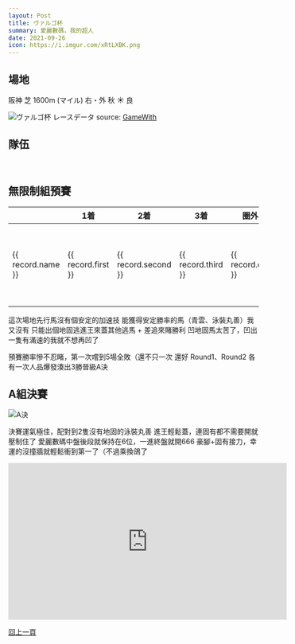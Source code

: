 ```yaml
---
layout: Post
title: ヴァルゴ杯
summary: 愛麗數碼，我的超人
date: 2021-09-26
icon: https://i.imgur.com/xRtLXBK.png
---
```



## 場地

<div class="font-bold text-xl">阪神 芝 1600m (マイル) 右・外 秋 ☀️ 良</div>

![ヴァルゴ杯 レースデータ](https://i.imgur.com/E7zZs6J.png)
source: [GameWith](https://gamewith.jp/uma-musume/article/show/293090)

## 隊伍

<div class="flex w-full my-2">
  <img class="w-1/5" src="https://imgur.com/BJUKEas.png" alt="" data-action="zoom" />
  <img class="w-1/5" src="https://imgur.com/TJplADx.png" alt="" data-action="zoom" />
  <img class="w-1/5" src="https://imgur.com/posFrYy.png" alt="" data-action="zoom" />
  <img class="w-1/5" src="https://imgur.com/1HY3xCn.png" alt="" data-action="zoom" />
  <img class="w-1/5" src="https://imgur.com/hbOLmPe.png" alt="" data-action="zoom" />
</div>

## 無限制組預賽

<table class="w-full table-auto text-right">
  <thead>
    <tr>
      <th></th>
      <th class="whitespace-nowrap">1着</th>
      <th class="whitespace-nowrap">2着</th>
      <th class="whitespace-nowrap">3着</th>
      <th class="whitespace-nowrap">圈外</th>
      <th class="whitespace-nowrap">出場數</th>
      <th class="whitespace-nowrap">勝率</th>
      <th class="whitespace-nowrap">連對率</th>
      <th class="whitespace-nowrap">複勝率</th>
    </tr>
  </thead>
  <tbody>
    <tr v-for="record in records" :key="record.name">
      <td class="whitespace-nowrap">{{ record.name }}</td>
      <td>{{ record.first }}</td>
      <td>{{ record.second }}</td>
      <td>{{ record.third }}</td>
      <td>{{ record.out }}</td>
      <td>{{ getSum(record) }}</td>
      <td>{{ (record.first / getSum(record) * 100).toFixed(2) }}%</td>
      <td>{{ ((record.first + record.second) / getSum(record) * 100).toFixed(2) }}%</td>
      <td>{{ ((record.first + record.second + record.third) / getSum(record) * 100).toFixed(2) }}%</td>
    </tr>
  </tbody>
</table>

這次場地先行馬沒有個安定的加速技
能獲得安定勝率的馬（青雲、泳裝丸善）我又沒有
只能出個地固逃進王來蓋其他逃馬 + 差追來賭勝利
凹地固馬太苦了，凹出一隻有滿速的我就不想再凹了

預賽勝率慘不忍睹，第一次嚐到5場全敗（還不只一次
還好 Round1、Round2 各有一次人品爆發湊出3勝晉級A決

## A組決賽

<div class="flex w-full my-2">
  <img class="w-1/3" src="https://imgur.com/nYDjPpW.png" alt="A決" data-action="zoom" />
  <img class="w-1/3" src="https://imgur.com/0Nv0OMS.png" alt="" data-action="zoom" />
  <img class="w-1/3" src="https://imgur.com/Z0cXo0q.png" alt="" data-action="zoom" />
</div>

決賽運氣極佳，配對到2隻沒有地固的泳裝丸善
進王輕鬆蓋，連固有都不需要開就壓制住了
愛麗數碼中盤後段就保持在6位，一進終盤就開666
豪腳+固有接力，幸運的沒撞牆就輕鬆衝到第一了（不過乘換鴿了

<div class="aspect-w-16 aspect-h-9">
  <iframe width="560" height="315" src="https://www.youtube.com/embed/x9tt-IK0czU" title="YouTube video player" frameborder="0" allow="accelerometer; autoplay; clipboard-write; encrypted-media; gyroscope; picture-in-picture" allowfullscreen></iframe>
</div>

<div class="text-center mt-10">

[回上一頁](../README.md)

</div>


<script>
export default {
  data() {
    return {
      records: [
        {
          name: 'アグネスデジタル',
          first: 12,
          second: 7,
          third: 12,
          out: 49
        },
        {
          name: 'サクラバクシンオー (S)',
          first: 9,
          second: 7,
          third: 7,
          out: 17
        },
        {
          name: 'サクラバクシンオー (A+)',
          first: 0,
          second: 5,
          third: 3,
          out: 2
        },
        {
          name: 'ウオッカ',
          first: 7,
          second: 7,
          third: 9,
          out: 27
        },
        {
          name: 'ヒシアマゾン',
          first: 6,
          second: 7,
          third: 7,
          out: 40
        }
      ]
    };
  },
  methods: {
    getSum(record) {
      const { first, second, third, out  } = record;
      return first + second + third + out
    }
  }
}
</script>